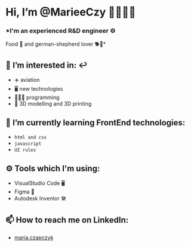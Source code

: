  # Hi, I’m @MarieeCzy 🙋🏽‍♀️👋 
### *I'm an experienced R&D engineer ⚙️ 
Food 🍔 and german-shepherd lover 🐕🐺*

## 👀 I’m interested in: ↩️
 - ✈️    aviation 
- 🖥   new technologies 
 - 👩🏽‍💻   programming  
 - 🧊   3D modelling and 3D printing 

## 🌱 I’m currently learning FrontEnd technologies:

- `html and css` 
- `javascript`
-  `UI rules`

## ⚙️ Tools which I'm using:

- VisualStudio Code 🖥
- Figma 🎨
-  Autodesk Inventor 🛠

## 📫 How to reach me on LinkedIn: 
- [maria.czapczyk](https://www.linkedin.com/in/maria-czapczyk/)

<!---
MarieeCzy/MarieeCzy is a ✨ special ✨ repository because its `README.md` (this file) appears on your GitHub profile.
You can click the Preview link to take a look at your changes.
--->
